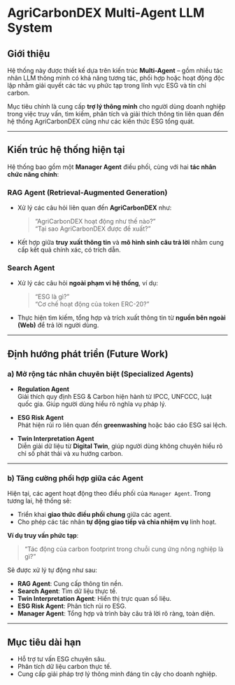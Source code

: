 #  AgriCarbonDEX Multi-Agent LLM System

##  Giới thiệu

Hệ thống này được thiết kế dựa trên kiến trúc **Multi-Agent** – gồm nhiều tác nhân LLM thông minh có khả năng tương tác, phối hợp hoặc hoạt động độc lập nhằm giải quyết các tác vụ phức tạp trong lĩnh vực ESG và tín chỉ carbon.

Mục tiêu chính là cung cấp **trợ lý thông minh** cho người dùng doanh nghiệp trong việc truy vấn, tìm kiếm, phân tích và giải thích thông tin liên quan đến hệ thống AgriCarbonDEX cũng như các kiến thức ESG tổng quát.

---

##  Kiến trúc hệ thống hiện tại

Hệ thống bao gồm một **Manager Agent** điều phối, cùng với hai **tác nhân chức năng chính**:

###  RAG Agent (Retrieval-Augmented Generation)
- Xử lý các câu hỏi liên quan đến **AgriCarbonDEX** như:
  > “AgriCarbonDEX hoạt động như thế nào?”  
  > “Tại sao AgriCarbonDEX được đề xuất?”
- Kết hợp giữa **truy xuất thông tin** và **mô hình sinh câu trả lời** nhằm cung cấp kết quả chính xác, có trích dẫn.

###  Search Agent
- Xử lý các câu hỏi **ngoài phạm vi hệ thống**, ví dụ:
  > “ESG là gì?”  
  > “Cơ chế hoạt động của token ERC-20?”
- Thực hiện tìm kiếm, tổng hợp và trích xuất thông tin từ **nguồn bên ngoài (Web)** để trả lời người dùng.

---

##  Định hướng phát triển (Future Work)

### a) Mở rộng tác nhân chuyên biệt (Specialized Agents)

- **Regulation Agent**  
  Giải thích quy định ESG & Carbon hiện hành từ IPCC, UNFCCC, luật quốc gia. Giúp người dùng hiểu rõ nghĩa vụ pháp lý.

- **ESG Risk Agent**  
  Phát hiện rủi ro liên quan đến **greenwashing** hoặc báo cáo ESG sai lệch.

- **Twin Interpretation Agent**  
  Diễn giải dữ liệu từ **Digital Twin**, giúp người dùng không chuyên hiểu rõ chỉ số phát thải và xu hướng carbon.

---

### b) Tăng cường phối hợp giữa các Agent

Hiện tại, các agent hoạt động theo điều phối của `Manager Agent`. Trong tương lai, hệ thống sẽ:
- Triển khai **giao thức điều phối chung** giữa các agent.
- Cho phép các tác nhân **tự động giao tiếp và chia nhiệm vụ** linh hoạt.

**Ví dụ truy vấn phức tạp**:
> “Tác động của carbon footprint trong chuỗi cung ứng nông nghiệp là gì?”

Sẽ được xử lý tự động như sau:
- **RAG Agent**: Cung cấp thông tin nền.
- **Search Agent**: Tìm dữ liệu thực tế.
- **Twin Interpretation Agent**: Hiển thị trực quan số liệu.
- **ESG Risk Agent**: Phân tích rủi ro ESG.
- **Manager Agent**: Tổng hợp và trình bày câu trả lời rõ ràng, toàn diện.

---

##  Mục tiêu dài hạn

- Hỗ trợ tư vấn ESG chuyên sâu.
- Phân tích dữ liệu carbon thực tế.
- Cung cấp giải pháp trợ lý thông minh đáng tin cậy cho doanh nghiệp.



